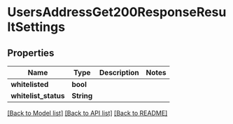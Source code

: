 # UsersAddressGet200ResponseResultSettings

## Properties

Name | Type | Description | Notes
------------ | ------------- | ------------- | -------------
**whitelisted** | **bool** |  | 
**whitelist_status** | **String** |  | 

[[Back to Model list]](../README.md#documentation-for-models) [[Back to API list]](../README.md#documentation-for-api-endpoints) [[Back to README]](../README.md)


